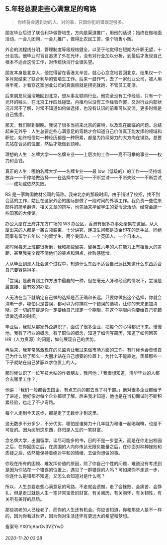 ## 5.年轻总要走些心满意足的弯路

> 你终将会遇到对的人、对的事，只因你犯的错误足够多。 


朋友毕业后进了联合利华做管培生，方向是渠道推广，用他的话说：始终在做地面活动，一会儿团购，一会儿推广，做得比农民工苦，像个销售小贩。 


外企的流程线分明，管理制度等级规格健全，以至于他觉得在短期内升职无望，十分沮丧。他毕业时盲目追求了外在光环，没有对行业加以分析，到最后才发现自己根本不适合这份工作，对传统快消行业很失望。 


朋友本身是北京人，他觉得留在香港太辛苦，就心心念念地要回北京，结果仅一个多月就结束了联合利华的管培生工作。后来一鼓作气，去了一家创业公司，被人用得半死，才看穿这家创业公司的真面目就是捞完就跑，不管员工死活。 


后来朋友灰溜溜地回到北京，想从事互联网行业。他完全没有工作经验，只有一个光环的噱头，在北京工作四处碰壁。内推均以没有工作经验作罢，又对行业内部状况非常不了解，时常不知道如何做选择，也没有认识的前辈可以交流，更多时候是自己焦虑。 


那天，我们聊到很晚。我说了很多当初来北京的窘境，以及现在面临的问题。总结起来无外乎：人生总要走些心满意足的弯路才会知道自己价值真正能发挥的领域和职位，始终相信每一种经历都是一种积累，都是为持续努力的大方向在铺路。总要先站在合适的位置，然后才能做到顶峰。 


理想的人生：名牌大学——名牌专业——上层次的工作——高不可攀的事业——权力和金钱。 


真正的人生：哪怕名牌大学——名牌专业——最 low（低级的）的工作——坚持或放弃——不停地做选择——在选择中学习——不断尝试——不断失败——不断尝试——成功或依然失败。 


RS 是一家跨国教材公司的简称。我来北京的那段时间，由于错过了校招，找不到合适的工作，姑且在这家外企的国际部做了一段时间的外事工作。我负责一些往来邮件的简单翻译、相关文章的撰写，也包括来华留学生的夏令营活动，经常会跑一些国家的大使馆。 


办公大厦在王府井东方广场的 W3 办公区，香港有很多办事处聚集在这里。从大厦出来的人都是一袭白领装束，十分讲究，连卫生间都是烫金印花的洗手盆，同组同事有留学五年以上的留学生、两个美国人、一个英国人、一个日本人。 


那时候每天上班都很折磨，我和那些留美、留英五六年的人在能力上有相当大的差距，甚至我完全摸不清他们的笑点和泪点，挫败感猛增。 


人从毕业到走入社会这个过程中，知道什么东西不适合自己远比知道什么东西适合自己要容易得多。 


「尝误」是麦肯锡工作方法中最蠢的一种，但在毫无人脉和经验的情况下，尝误是最直接、最有效的办法。 


人无法在当下就确定自己做的选择是否正确和长远。只要你做出这个选择，你就会清晰一步，哪怕只是尝误，都可以为你排除一个错误的选项，让你的未来更加清晰。这一切的前提是你一定要给自己规定一个期限，在这个期限内你要给自己犯错误做选择的时间。 


毕业后，我就从那家外企辞职了，面试了很多企业，把每个的心得都记下来。慢慢地，我有了行业的概念，有了职位的概念，知道了如何写简历，知道了如何回答 HR（人力资源）的问题，如何展现自己的优势。 


再后来，我非常感激现在的总监肯让我过来做市场方面的工作。有时候也会责怪自己为什么绕了那么一大圈才站在自己想要的位置上，为什么不能直达，羡慕那些一下子就站在自己梦寐以求位置上的人。 


那时候认识了一位写技术帖的作者朋友，我问他：「我很想知道，清华毕业的人都会去哪里工作？」 


他讲：「我们一般都会去国企，有点志向的都去当了村干部。」他对很多企业都给予了讲述，他好像对每个企业都很了解，后来我才知道，他也是在当初面试时不断积累经验，也走了不少弯路。 


每个人走到今天这步，都是走了无数步才到这里。 


这无数步不分多少，不分优劣，哪怕是谁努力十几年就为和谁一起喝咖啡，也是不可耻的。因为阅历这东西，终归是人生的一笔财富。 


念名牌大学，出国留学，读尽可能多的书，目的不是一步登天，而是在你走出校园之后，在你回国之后，在周围的人向你传达无限负能量之后，在你面对种种挫败和质疑之后，依然能保持着绝对平和的情绪，去做你想做的事。 


你现在所有的困顿、难发挥价值的原因，除了你自己个性的问题，难道没有考虑到是因为你站在一个错误的位置上，遇见了一群错误的人吗？可如果你不走这一步，你连什么是错都不知道，又怎么会知道对是什么呢？ 


所以，人生总要走些心满意足的弯路，不走就会遗憾，走了会挫败、会痛苦、会挣扎，但是走过就是人生一笔非常宝贵的财富，有关阅历，有关胸怀，有关韧性，有关所有美好的品质。 


那些初老的人已经老了，而你的人生还有机会。你应该知道，你和那些人是不一样的，因为你看过世界，因为你对生活还怀有更远大的希望和梦想。 


备案号:YX01rjAorGv3VZYwD


###### 2020-11-20 03:28
